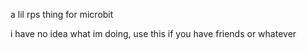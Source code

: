 a lil rps thing for microbit

i have no idea what im doing, use this if you have friends or whatever
